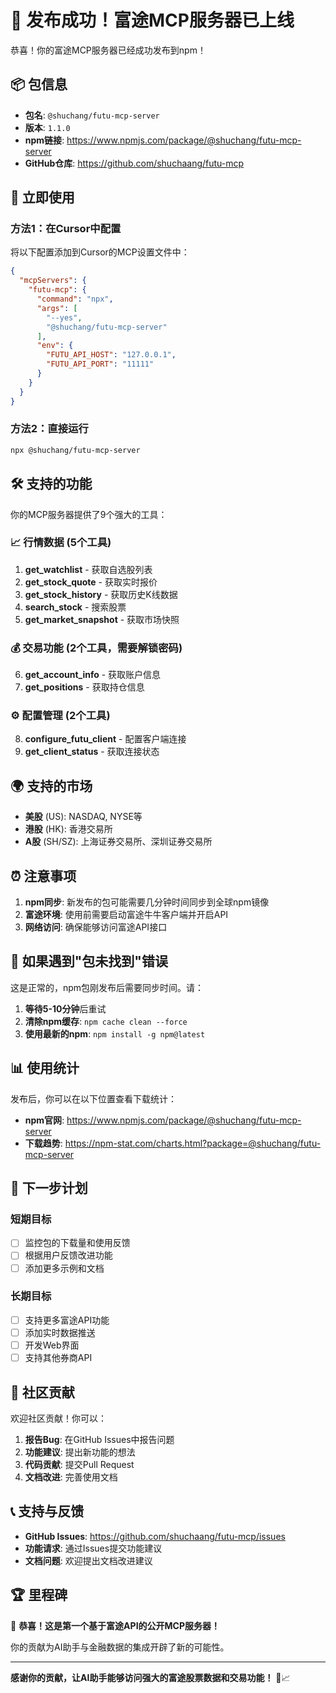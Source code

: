 # 🎉 发布成功！富途MCP服务器已上线

恭喜！你的富途MCP服务器已经成功发布到npm！

## 📦 包信息

- **包名**: `@shuchang/futu-mcp-server`
- **版本**: `1.1.0`
- **npm链接**: https://www.npmjs.com/package/@shuchang/futu-mcp-server
- **GitHub仓库**: https://github.com/shuchaang/futu-mcp

## 🚀 立即使用

### 方法1：在Cursor中配置

将以下配置添加到Cursor的MCP设置文件中：

```json
{
  "mcpServers": {
    "futu-mcp": {
      "command": "npx",
      "args": [
        "--yes",
        "@shuchang/futu-mcp-server"
      ],
      "env": {
        "FUTU_API_HOST": "127.0.0.1",
        "FUTU_API_PORT": "11111"
      }
    }
  }
}
```

### 方法2：直接运行

```bash
npx @shuchang/futu-mcp-server
```

## 🛠️ 支持的功能

你的MCP服务器提供了9个强大的工具：

### 📈 行情数据 (5个工具)
1. **get_watchlist** - 获取自选股列表
2. **get_stock_quote** - 获取实时报价
3. **get_stock_history** - 获取历史K线数据  
4. **search_stock** - 搜索股票
5. **get_market_snapshot** - 获取市场快照

### 💰 交易功能 (2个工具，需要解锁密码)
6. **get_account_info** - 获取账户信息
7. **get_positions** - 获取持仓信息

### ⚙️ 配置管理 (2个工具)
8. **configure_futu_client** - 配置客户端连接
9. **get_client_status** - 获取连接状态

## 🌍 支持的市场

- **美股** (US): NASDAQ, NYSE等
- **港股** (HK): 香港交易所
- **A股** (SH/SZ): 上海证券交易所、深圳证券交易所

## ⏰ 注意事项

1. **npm同步**: 新发布的包可能需要几分钟时间同步到全球npm镜像
2. **富途环境**: 使用前需要启动富途牛牛客户端并开启API
3. **网络访问**: 确保能够访问富途API接口

## 🔄 如果遇到"包未找到"错误

这是正常的，npm包刚发布后需要同步时间。请：

1. **等待5-10分钟**后重试
2. **清除npm缓存**: `npm cache clean --force`
3. **使用最新的npm**: `npm install -g npm@latest`

## 📊 使用统计

发布后，你可以在以下位置查看下载统计：

- **npm官网**: https://www.npmjs.com/package/@shuchang/futu-mcp-server
- **下载趋势**: https://npm-stat.com/charts.html?package=@shuchang/futu-mcp-server

## 🎯 下一步计划

### 短期目标
- [ ] 监控包的下载量和使用反馈
- [ ] 根据用户反馈改进功能
- [ ] 添加更多示例和文档

### 长期目标
- [ ] 支持更多富途API功能
- [ ] 添加实时数据推送
- [ ] 开发Web界面
- [ ] 支持其他券商API

## 🤝 社区贡献

欢迎社区贡献！你可以：

1. **报告Bug**: 在GitHub Issues中报告问题
2. **功能建议**: 提出新功能的想法
3. **代码贡献**: 提交Pull Request
4. **文档改进**: 完善使用文档

## 📞 支持与反馈

- **GitHub Issues**: https://github.com/shuchaang/futu-mcp/issues
- **功能请求**: 通过Issues提交功能建议
- **文档问题**: 欢迎提出文档改进建议

## 🏆 里程碑

🎉 **恭喜！这是第一个基于富途API的公开MCP服务器！**

你的贡献为AI助手与金融数据的集成开辟了新的可能性。

---

**感谢你的贡献，让AI助手能够访问强大的富途股票数据和交易功能！** 🚀📈 